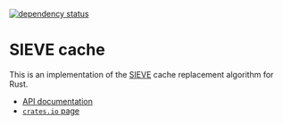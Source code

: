 [![dependency status](https://deps.rs/repo/github/jedisct1/rust-sieve-cache/status.svg)](https://deps.rs/repo/github/jedisct1/rust-sieve-cache)

SIEVE cache
===========

This is an implementation of the [SIEVE](http://sievecache.com) cache replacement algorithm for Rust.

- [API documentation](https://docs.rs/sieve-cache/0.1.2/sieve_cache/struct.SieveCache.html)
- [`crates.io` page](https://crates.io/crates/sieve-cache)